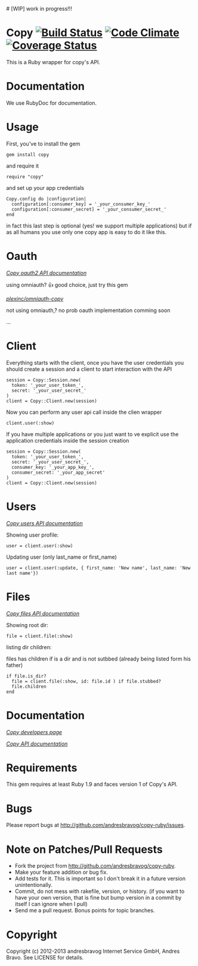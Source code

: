# [WIP] work in progress!!!

Copy [![Build Status](https://secure.travis-ci.org/andresbravog/copy-ruby.png)](https://travis-ci.org/andresbravog/copy-ruby) [![Code Climate](https://codeclimate.com/github/andresbravog/copy-ruby.png)](https://codeclimate.com/github/andresbravog/copy-ruby) [![Coverage Status](https://coveralls.io/repos/andresbravog/copy-ruby/badge.png)](https://coveralls.io/r/andresbravog/copy-ruby)
======

This is a Ruby wrapper for copy's API.

Documentation
=====

We use RubyDoc for documentation.

Usage
======

First, you've to install the gem

    gem install copy

and require it

    require "copy"

and set up your app credentials

    Copy.config do |configuration|
      configuration[:consumer_key] = '_your_consumer_key_'
      configuration[:consumer_secret] = '_your_consumer_secret_'
    end

in fact this last step is optional (yes! we support multiple applications) but if as all humans you use only one copy app is easy to do it like this.


Oauth
=====

*[Copy oauth2 API documentation](https://www.copy.com/developer/documentation#authentication)*

using omniauth? :+1: good choice, just try this gem

  *[plexinc/omniauth-copy](https://github.com/plexinc/omniauth-copy)*

not using omniauth,? no prob oauth implementation comming soon

  ...


Client
======

Everything starts with the client, once you have the user credentials you should create a session and a client to start interaction with the API

    session = Copy::Session.new(
      token: '_your_user_token_',
      secret: '_your_user_secret_'
    )
    client = Copy::Client.new(session)

Now you can perform any user api call inside the clien wrapper

    client.user(:show)

If you have multiple applications or you just want to ve explicit use the application credentials inside the session creation

    session = Copy::Session.new(
      token: '_your_user_token_',
      secret: '_your_user_secret_',
      consumer_key: '_your_app_key_',
      consumer_secret: '_your_app_secret'
    )
    client = Copy::Client.new(session)

Users
=====

*[Copy users API documentation](https://www.copy.com/developer/documentation#api-calls/profile)*

Showing user profile:

    user = client.user(:show)

Updating user (only last_name or first_name)

    user = client.user(:update, { first_name: 'New name', last_name: 'New last name'})

Files
=====

*[Copy files API documentation](https://www.copy.com/developer/documentation#api-calls/filesystem)*

Showing root dir:

    file = client.file(:show)

listing dir children:

files has children if is a dir and is not sutbbed (already being listed form his father)

    if file.is_dir?
      file = client.file(:show, id: file.id ) if file.stubbed?
      file.children
    end


Documentation
=====

*[Copy developers page](https://www.copy.com/developer/signup/)*

*[Copy API documentation](https://www.copy.com/developer/documentation)*


Requirements
=====

This gem requires at least Ruby 1.9 and faces version 1 of Copy's API.

Bugs
======

Please report bugs at http://github.com/andresbravog/copy-ruby/issues.

Note on Patches/Pull Requests
======

* Fork the project from http://github.com/andresbravog/copy-ruby.
* Make your feature addition or bug fix.
* Add tests for it. This is important so I don't break it in a
  future version unintentionally.
* Commit, do not mess with rakefile, version, or history.
  (if you want to have your own version, that is fine but bump version in a commit by itself I can ignore when I pull)
* Send me a pull request. Bonus points for topic branches.

Copyright
======

Copyright (c) 2012-2013 andresbravog Internet Service GmbH, Andres Bravo. See LICENSE for details.
